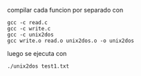 compilar cada funcion por separado con
```
gcc -c read.c
gcc -c write.c
gcc -c unix2dos
gcc write.o read.o unix2dos.o -o unix2dos
```

luego se ejecuta con 
```
./unix2dos test1.txt
```


